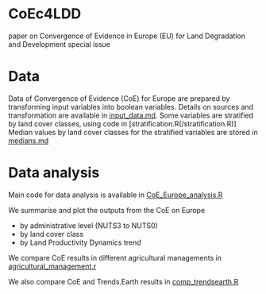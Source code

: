 # CoEc4LDD
paper on Convergence of Evidence in Europe (EU) for Land Degradation and Development special issue

# Data
Data of Convergence of Evidence (CoE) for Europe are prepared by transforming input variables into boolean variables. Details on sources and transformation are available in [input_data.md](/input_data.md). Some variables are stratified by land cover classes, using code in [stratification.R(/stratification.R)]
Median values by land cover classes for the stratified variables are stored in [medians.md](/medians.md)

# Data analysis
Main code for data analysis is available in [CoE_Europe_analysis.R](/CoE_Europe_analysis.R)

We summarise and plot the outputs from the CoE on Europe 
- by administrative level (NUTS3 to NUTS0)
- by land cover class
- by Land Productivity Dynamics trend

We compare CoE results in different agricultural managements in [agricultural_management.r](/agricultural_management.r)

We also compare CoE and Trends.Earth results in [comp_trendsearth.R](/comp_trendsearth.R)
 

